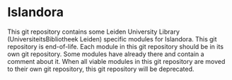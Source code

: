 # Islandora

This git repository contains some Leiden University Library (UniversiteitsBibliotheek Leiden) specific modules for Islandora. 
This git repository is end-of-life. Each module in this git repository should be in its own git repository. Some modules have already there and contain a comment about it. When all viable modules in this git repository are moved to their own git repository, this git repository will be deprecated.
